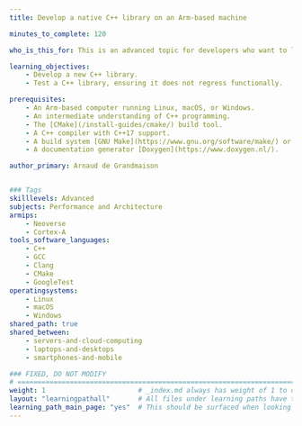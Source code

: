 ```yaml
---
title: Develop a native C++ library on an Arm-based machine

minutes_to_complete: 120

who_is_this_for: This is an advanced topic for developers who want to learn how to develop a library in modern C++ on Arm, using matrix processing as an example.

learning_objectives:
    - Develop a new C++ library.
    - Test a C++ library, ensuring it does not regress functionally.

prerequisites:
    - An Arm-based computer running Linux, macOS, or Windows.
    - An intermediate understanding of C++ programming.
    - The [CMake](/install-guides/cmake/) build tool.
    - A C++ compiler with C++17 support.
    - A build system [GNU Make](https://www.gnu.org/software/make/) or [Ninja](https://ninja-build.org/).
    - A documentation generator [Doxygen](https://www.doxygen.nl/).

author_primary: Arnaud de Grandmaison


### Tags
skilllevels: Advanced
subjects: Performance and Architecture
armips:
    - Neoverse
    - Cortex-A
tools_software_languages:
    - C++
    - GCC
    - Clang
    - CMake
    - GoogleTest
operatingsystems:
    - Linux
    - macOS
    - Windows
shared_path: true
shared_between:
    - servers-and-cloud-computing
    - laptops-and-desktops
    - smartphones-and-mobile

### FIXED, DO NOT MODIFY
# ================================================================================
weight: 1                       # _index.md always has weight of 1 to order correctly
layout: "learningpathall"       # All files under learning paths have this same wrapper
learning_path_main_page: "yes"  # This should be surfaced when looking for related content. Only set for _index.md of learning path content.
---
```

